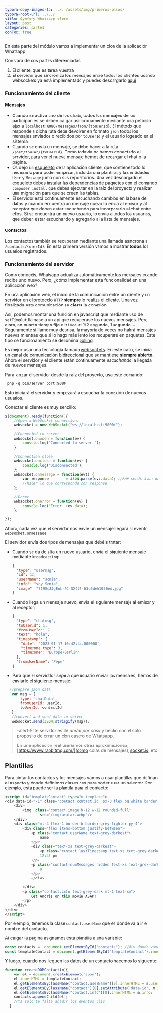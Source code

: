 ```yaml
---
typora-copy-images-to: ../../assets/img/primeros-pasos/
typora-root-url: ../../
title: Symfony Whatsapp clone
layout: post
categories: parte1
conToc: true
---
```

En esta parte del módulo vamos a implementar un clon de la aplicación Whatsapp.

Constará de dos partes diferenciadas:

1. El cliente, que es tarea vuestra
2. El servidor que sincroniza los mensajes entre todos los clientes usando websockets ya está implementado y puedes descargarlo [aquí](https://github.com/victorponz/whatsapp-server)

### Funcionamiento del cliente

#### Mensajes

* Cuando se activa uno de los chats, todos los mensajes de los participantes se deben cargar asíncronamente mediante una petición ajax a `localhost:8080/messages/from/{toUserId}`. El método que responde a dicha ruta debe devolver en formato `json`  todos los mensajes enviados o recibidos por `toUserId` y el usuario logeado en el sistema
* Cuando se envía un mensaje, se debe hacer a la ruta `/post/touser/{toUserId}`. Como todavía no hemos conectado el servidor, para ver el nuevo mensaje hemos de recargar el chat o la página.
* Os dejo un [esqueleto](https://github.com/victorponz/whatsapp-clone-skeleton) de la aplicación cliente, que contiene todo lo necesario para poder empezar, incluida una plantilla, y las entidades `User` y `Message` junto con sus repositorios.
Una vez descargado el esqueleto debes instalar las dependencias de paquetes con el comando `composer install` que debes ejecutar en la raíz del proyecto y realizar una migración para que se creen las tablas.
* El servidor está continuamente escuchando cambios en la base de datos y cuando encuentra un mensaje nuevo lo envía al emisor y al receptor que deben estar escuchando para incorporarlo al chat entre ellos. Si se encuentra un nuevo usuario, lo envía a todos los usuarios, que deben estar escuchando y agregarlo a la lista de mensajes.

#### Contactos

Los contactos también se recuperan mediante una llamada asíncrona a `/contacts/{userId}`. En esta primera versión vamos a mostrar **todos** los usuarios registrados.

### Funcionamiento del servidor

Como conocéis, Whatsapp actualiza automáticamente los mensajes cuando recibe uno nuevo. Pero, ¿cómo implementar esta funcionalidad en una aplicación web?

En una aplicación web, el inicio de la comunicación entre un cliente y un servidor en el protocolo `HTTP` **siempre** lo realiza el cliente. Una vez finalizada esta comunicación se **cierra** la conexión.

Así, podemos montar una función en javascript que mediante uso de `setTimeOut` llamase a un api que recuperase los nuevos mensajes. Pero claro, en cuánto tiempo fijo el `timeout`: 1/2 segundo, 1 segundo.... Seguramente si llamo muy deprisa, la mayoría de veces no habrá mensajes nuevos mientras que si lo hago más lento los recuperaré en paquetes. Este tipo de funcionamiento se denomina [polling](https://en.wikipedia.org/wiki/Polling_(computer_science))

Es mejor usar una tecnología llamada [websockets](https://developer.mozilla.org/es/docs/Web/API/WebSockets_API). En este caso, se inicia un canal de comunicación bidireccional que se mantiene **siempre abierto**. Ahora el servidor y el cliente están continuamente *escuchando* la llegada de nuevos mensajes.

Para lanzar el servidor desde la raíz del proyecto, usa este comando:

```
 php -q bin/server port:9000
```

Esto iniciará el servidor y empezará a escuchar la conexión de nuevos usuarios.

Conectar el cliente es muy sencillo:

```javascript
$(document).ready(function(){
	//Open a WebSocket connection.
	websocket = new WebSocket("ws://localhost:9000/");

    //Connected to server
	websocket.onopen = function(ev) {
		console.log('Connected to server ');
	}

    //Connection close
	websocket.onclose = function(ev) {
    	console.log('Disconnected');
    };
    websocket.onmessage = function(evt) {
        var response 		= JSON.parse(evt.data); //PHP sends Json data
        //hacer lo que corresponda con response
    };

    //Error
	websocket.onerror = function(ev) {
    	console.log('Error '+ev.data);
    };

});
```

Ahora, cada vez que el servidor nos envíe un mensaje llegará al evento `websocket.onmessage`

El servidor envía dos tipos de mensajes que debéis tratar:

* Cuando se da de alta un nuevo usuario, envía el siguiente mensaje mediante `broadcasting`:

  ```json
  {
    "type": "usermsg",
    "id": 12,
    "userName": "sonia",
    "info": "soy Sonia",
    "image": "719SdJJgEoL-AC-SX425-63c6deb1056ed.jpg"
  }
  ```

* Cuando llega un mensaje nuevo, envía el siguiente mensaje al emisor y al receptor:

  ```json
  {
    "type": "chatmsg",
    "toUserId": 1,
    "fromUserId": 2,
    "text": "hola",
    "timestamp": {
      "date": "2023-01-17 10:42:44.000000",
      "timezone_type": 3,
      "timezone": "Europe/Berlin"
    },
    "fromUserName": "Pepe"
  }
  ```
* Para que el serviddor _sepa_ a que usuario enviar los mensajes, hemos de enviarle el siguiente mensaje:
```javascript
  //prepare json data
   var msg = {
       type: 'chatData',
       fromUserId: userId,
       toUserId: contactId
   };
   //convert and send data to server
   websocket.send(JSON.stringify(msg));
```

> -alert-Este servidor es de _andar por casa_ y hecho con el sólo  propósito de crear un clon casero de Whatsapp.
>
>  En una aplicación real usaríamos otras aproximaciones, [https://www.rabbitmq.com/](como colas de mensajes), [socket.io](https://socket.io/), etc

## Plantillas
Para pintar los contactos y los mensajes vamos a usar plantillas que definan el aspecto y donde definimos clases css para poder usar un selector. Por ejemplo, esta puede ser la plantila para el contacto:
```html
<script id="templateContact" type="x-template">    
<div data-id="-1" class="contact contact.id  px-3 flex bg-white border-2 border-gray-darker items-center cursor-pointer">
    <div>
        <img  class="contact.image h-12 w-12 rounded-full"
                src="/img/avatar.webp"/>
    </div>
    <div class="ml-4 flex-1 border-b border-grey-lighter py-4">
        <div class="flex items-bottom justify-between">
            <p class="contact.userName text-grey-darkest">
                name
            </p>
            <div class="text-xs text-grey-darkest">
                <p class="contact.lastTimestamp text-xs text-grey-darkest">
                12:45 pm
            </p>
            <p class="contact-numMessages hidden text-xs text-grey-darkest" style="background-color: #04AA6D; color: white; padding: 4px 8px;text-align: center; border-radius: 5px;">
                0
            </p>
            </div>          

        </div>
        <p class="contact.info text-grey-dark mt-1 text-sm">
            Get Andrés on this movie ASAP!
        </p>
    </div>
</div>
</script>
```
Por ejemplo, tenemos la clase `contact.userName` que es donde va a ir el nombre del contacto.

Al cargar la página asignamos esta plantilla a una variable:
```javascript
const contacts =  document.getElementById("contacts"); //div donde vamos a pintar los contactos
const templateContact = document.getElementById("templateContact").innerHTML;
```
Y luego, cuando nos lleguen los datos de un contacto hacemos lo siguiente:
```javascript
function createDOMContact(m){
    var el = document.createElement('span');
    el.innerHTML = templateContact;
    el.getElementsByClassName("contact.userName")[0].innerHTML = m.userName;
    el.getElementsByClassName("contact")[0].setAttribute("data-id", m.id);
    el.getElementsByClassName("contact.info")[0].innerHTML = m.info;
    contacts.appendChild(el);
    //Ya solo te falta añadir los eventos clic
  }
```
